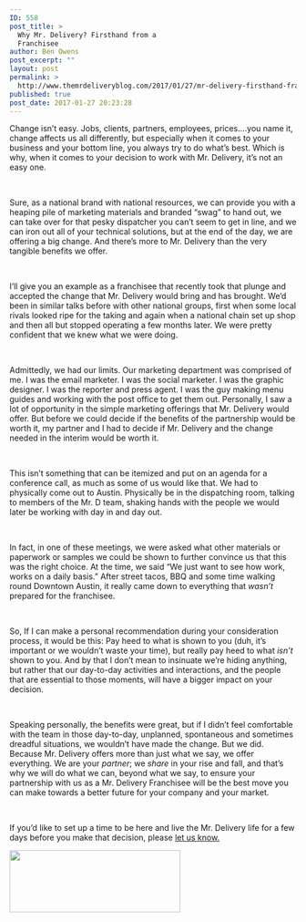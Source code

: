 ```yaml
---
ID: 558
post_title: >
  Why Mr. Delivery? Firsthand from a
  Franchisee
author: Ben Owens
post_excerpt: ""
layout: post
permalink: >
  http://www.themrdeliveryblog.com/2017/01/27/mr-delivery-firsthand-franchisee/
published: true
post_date: 2017-01-27 20:23:28
---
```

Change isn’t easy. Jobs, clients, partners, employees, prices….you name it, change affects us all differently, but especially when it comes to your business and your bottom line, you always try to do what’s best. Which is why, when it comes to your decision to work with Mr. Delivery, it’s not an easy one.

&nbsp;

Sure, as a national brand with national resources, we can provide you with a heaping pile of marketing materials and branded “swag” to hand out, we can take over for that pesky dispatcher you can’t seem to get in line, and we can iron out all of your technical solutions, but at the end of the day, we are offering a big change. And there’s more to Mr. Delivery than the very tangible benefits we offer.

&nbsp;

I’ll give you an example as a franchisee that recently took that plunge and accepted the change that Mr. Delivery would bring and has brought. We’d been in similar talks before with other national groups, first when some local rivals looked ripe for the taking and again when a national chain set up shop and then all but stopped operating a few months later. We were pretty confident that we knew what we were doing.

&nbsp;

Admittedly, we had our limits. Our marketing department was comprised of me. I was the email marketer. I was the social marketer. I was the graphic designer. I was the reporter and press agent. I was the guy making menu guides and working with the post office to get them out. Personally, I saw a lot of opportunity in the simple marketing offerings that Mr. Delivery would offer. But before we could decide if the benefits of the partnership would be worth it, my partner and I had to decide if Mr. Delivery and the change needed in the interim would be worth it.

&nbsp;

This isn’t something that can be itemized and put on an agenda for a conference call, as much as some of us would like that. We had to physically come out to Austin. Physically be in the dispatching room, talking to members of the Mr. D team, shaking hands with the people we would later be working with day in and day out.

&nbsp;

In fact, in one of these meetings, we were asked what other materials or paperwork or samples we could be shown to further convince us that this was the right choice. At the time, we said “We just want to see how work, works on a daily basis.” After street tacos, BBQ and some time walking round Downtown Austin, it really came down to everything that <em>wasn’t</em> prepared for the franchisee.

&nbsp;

So, If I can make a personal recommendation during your consideration process, it would be this: Pay heed to what is shown to you (duh, it’s important or we wouldn’t waste your time), but really pay heed to what <em>isn’t</em> shown to you. And by that I don’t mean to insinuate we’re hiding anything, but rather that our day-to-day activities and interactions, and the people that are essential to those moments, will have a bigger impact on your decision.

&nbsp;

Speaking personally, the benefits were great, but if I didn’t feel comfortable with the team in those day-to-day, unplanned, spontaneous and sometimes dreadful situations, we wouldn’t have made the change. But we did. Because Mr. Delivery offers more than just what we say, we offer everything. We are your <em>partner</em>; we <em>share</em> in your rise and fall, and that’s why we will do what we can, beyond what we say, to ensure your partnership with us as a Mr. Delivery Franchisee will be the best move you can make towards a better future for your company and your market.

&nbsp;

If you’d like to set up a time to be here and live the Mr. Delivery life for a few days before you make that decision, please <u><a href="https://www.mrdelivery.com/franchise">let us know</a>.</u>

<a href="https://www.mrdelivery.com/franchise"><img class="alignnone size-medium wp-image-568" src="http://www.themrdeliveryblog.com/wp-content/uploads/2017/01/Learn-More-2-01-300x109.png" alt="" width="300" height="109" /></a>